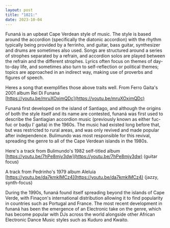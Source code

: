 ```yaml
---
layout: post
title: "1021:"
date: 2023-10-04
---
```


Funaná is an upbeat Cape Verdean style of music. The style is based around the accordion (specifically the diatonic accordion) with the rhythm typically being provided by a ferrinho, and guitar, bass guitar, synthesizer and drums are sometimes also used. Songs are structured around a series of strophes separated by a refrain, and accordion solos are played between the refrain and the different strophes. Lyrics often focus on themes of day-to-day life, and sometimes also turn to self-reflection or political themes; topics are approached in an indirect way, making use of proverbs and figures of speech.

Heres a song that exemplifies those above traits well. From Ferro Gaita's 2001 album Rei Di Funana  
[https://youtu.be/mruXOximQDc](https://youtu.be/mruXOximQDc)

Funaná first developed on the island of Santiago, and although the origins of both the style itself and its name are contested, funaná was first used to describe the Santiagian accordion music (previously known as either fuc-fuc or badju l’ gaita) in the 1960s. The music had existed long before that, but was restricted to rural areas, and was only revived and made popular after independence. Bulimundo was most responsible for this revival, spreading the genre to all of the Cape Verdean islands in the 1980s.

Here's a track from Bulimundo's 1982 self-titled album  
[https://youtu.be/7hPe8mjy3dw](https://youtu.be/7hPe8mjy3dw) (guitar focus)

A track from Pedrinho's 1979 album Aleluia  
[https://youtu.be/da7kmkIMCz4](https://youtu.be/da7kmkIMCz4) (jazzy, synth-focus)

During the 1990s, funaná found itself spreading beyond the islands of Cape Verde, with Finaçon's international distribution allowing it to find popularity in countries such as Portugal and France. The most recent development in funaná has been the emergence of an Electronic take on the genre, which has become popular with DJs across the world alongside other African Electronic Dance Music styles such as Kuduro and Kwaito.
